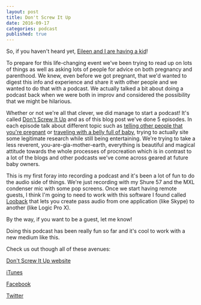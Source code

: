 ```yaml
---
layout: post
title: Don't Screw It Up
date: 2016-09-17
categories: podcast
published: true
---
```


So, if you haven't heard yet, [Eileen and I are having a kid](http://mountsaintawesome.com/comic.php?id=112)!

To prepare for this life-changing event we've been trying to read up on lots of things as well as asking lots of people for advice on both pregnancy and parenthood. We knew, even before we got pregnant, that we'd wanted to digest this info and experience and share it with other people and we wanted to do that with a podcast. We actually talked a bit about doing a podcast back when we were both in improv and considered the possibility that we might be hilarious.

Whether or not we're all that clever, we did manage to start a podcast! It's called [Don't Screw It Up](http://dontscrewituppodcast.com/) and as of this blog post we've done 5 episodes. In each episode talk about different topic such as [telling other people that you're pregnant](http://dontscrewituppodcast.com/episodes/guess-what-we-made/) or [traveling with a belly full of baby](http://dontscrewituppodcast.com/episodes/005-baby-on-board/), trying to actually site some legitimate research while still being entertaining. We're trying to take a less reverent, you-are-gia-mother-earth, everything is beautiful and magical attitude towards the whole processes of procreation which is in contrast to a lot of the blogs and other podcasts we've come across geared at future baby owners.

This is my first foray into recording a podcast and it's been a lot of fun to do the audio side of things. We're just recording with my Shure 57 and the MXL condenser mic with some pop screens. Once we start having remote guests, I think I'm going to need to work with this software I found called [Looback](https://rogueamoeba.com/loopback/) that lets you create pass audio from one application (like Skype) to another (like Logic Pro X).

By the way, if you want to be a guest, let me know!

Doing this podcast has been really fun so far and it's cool to work with a new medium like this.

Check us out though all of these avenues:

[Don't Screw It Up website](http://dontscrewituppodcast.com/)

[iTunes](https://itunes.apple.com/us/podcast/dont-screw-it-up/id1147956409)

[Facebook](https://www.facebook.com/dsiupodcast/)

[Twitter](https://twitter.com/dsiu_podcast)
